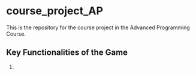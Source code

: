 # course_project_AP
This is the repository for the course project in the Advanced Programming Course. 

## Key Functionalities of the Game
  1.  
